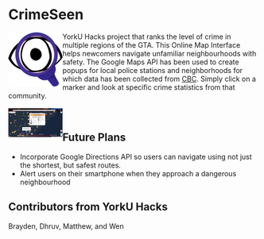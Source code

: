 # CrimeSeen
<img align="left" width="109" src="Images/crimeseen_logo.svg">YorkU Hacks project that ranks the level of crime in multiple regions of the GTA. This Online Map Interface helps newcomers navigate unfamiliar neighbourhoods with safety. The Google Maps API has been used to create popups for local police stations and neighborhoods for which data has been collected from <a href="https://www.cbc.ca/toronto/features/crimemap/#">CBC</a>. Simply click on a marker and look at specific crime statistics from that community.
<br/><br/>
<img align="left" width="109" src="Images/crimeseen_capture.jpg">
<br/>
## Future Plans
- Incorporate Google Directions API so users can navigate using not just the shortest, but safest routes.
- Alert users on their smartphone when they approach a dangerous neighbourhood

## Contributors from YorkU Hacks
Brayden, Dhruv, Matthew, and Wen 
